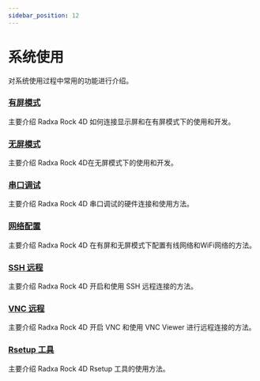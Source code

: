 ```yaml
---
sidebar_position: 12
---
```


# 系统使用

对系统使用过程中常用的功能进行介绍。

### [有屏模式](/rock4/rock4d/system-config/display-mode)

主要介绍 Radxa Rock 4D 如何连接显示屏和在有屏模式下的使用和开发。

### [无屏模式](/rock4/rock4d/system-config/no-display-mode)

主要介绍 Radxa Rock 4D在无屏模式下的使用和开发。

### [串口调试](/rock4/rock4d/system-config/uart_debug)

主要介绍 Radxa Rock 4D 串口调试的硬件连接和使用方法。

### [网络配置](/rock4/rock4d/system-config/web-config)

主要介绍 Radxa Rock 4D 在有屏和无屏模式下配置有线网络和WiFi网络的方法。

### [SSH 远程](/rock4/rock4d/system-config/ssh-remote)

主要介绍 Radxa Rock 4D 开启和使用 SSH 远程连接的方法。

### [VNC 远程](/rock4/rock4d/system-config/vnc-remote)

主要介绍 Radxa Rock 4D 开启 VNC 和使用 VNC Viewer 进行远程连接的方法。

### [Rsetup 工具](/rock4/rock4d/system-config/rsetup)

主要介绍 Radxa Rock 4D Rsetup 工具的使用方法。

